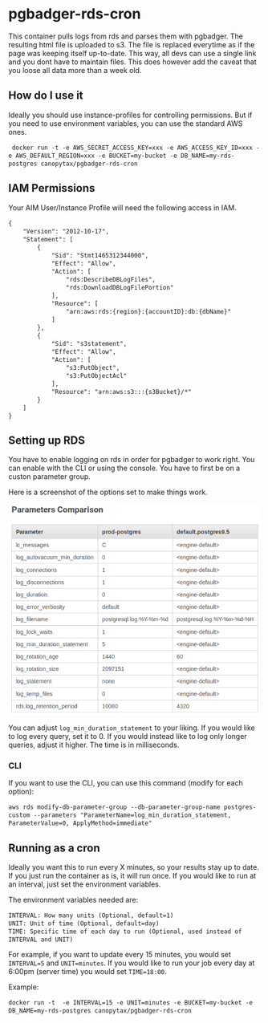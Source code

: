 # pgbadger-rds-cron

This container pulls logs from rds and parses them with pgbadger.
The resulting html file is uploaded to s3. 
The file is replaced everytime as if the page was keeping itself up-to-date.
This way, all devs can use a single link and you dont have to maintain files.
This does however add the caveat that you loose all data more than a week old.


## How do I use it

Ideally you should use instance-profiles for controlling permissions.
But if you need to use environment variables, you can use the standard AWS ones.

     docker run -t -e AWS_SECRET_ACCESS_KEY=xxx -e AWS_ACCESS_KEY_ID=xxx -e AWS_DEFAULT_REGION=xxx -e BUCKET=my-bucket -e DB_NAME=my-rds-postgres canopytax/pgbadger-rds-cron
      
## IAM Permissions
 
 Your AIM User/Instance Profile will need the following access in IAM. 
 
 ```
 {
     "Version": "2012-10-17",
     "Statement": [
         {
             "Sid": "Stmt1465312344000",
             "Effect": "Allow",
             "Action": [
                 "rds:DescribeDBLogFiles",
                 "rds:DownloadDBLogFilePortion"
             ],
             "Resource": [
                 "arn:aws:rds:{region}:{accountID}:db:{dbName}"
             ]
         },
         {
             "Sid": "s3statement",
             "Effect": "Allow",
             "Action": [
                 "s3:PutObject",
                 "s3:PutObjectAcl"
             ],
             "Resource": "arn:aws:s3:::{s3Bucket}/*"
         }
     ]
 }
 ```
 

## Setting up RDS

You have to enable logging on rds in order for pgbadger to work right.
You can enable with the CLI or using the console. You have to first be on a custon parameter group.

Here is a screenshot of the options set to make things work.

![image](/parameters.png?raw=true "RDS Parameters")

You can adjust `log_min_duration_statement` to your liking. 
If you would like to log every query, set it to 0. 
If you would instead like to log only longer queries, adjust it higher. 
The time is in milliseconds.

### CLI
 
If you want to use the CLI, you can use this command (modify for each option):

```
aws rds modify-db-parameter-group --db-parameter-group-name postgres-custom --parameters "ParameterName=log_min_duration_statement, ParameterValue=0, ApplyMethod=immediate"
```

## Running as a cron

Ideally you want this to run every X minutes, so your results stay up to date.
If you just run the container as is, it will run once. 
If you would like to run at an interval, just set the environment variables.

The environment variables needed are:

    INTERVAL: How many units (Optional, default=1)
    UNIT: Unit of time (Optional, default=day)
    TIME: Specific time of each day to run (Optional, used instead of INTERVAL and UNIT)
    
For example, if you want to update every 15 minutes, you would set `INTERVAL=5` and `UNIT=minutes`.
If you would like to run your job every day at 6:00pm (server time) you would set `TIME=18:00`.


Example:

    docker run -t  -e INTERVAL=15 -e UNIT=minutes -e BUCKET=my-bucket -e DB_NAME=my-rds-postgres canopytax/pgbadger-rds-cron
